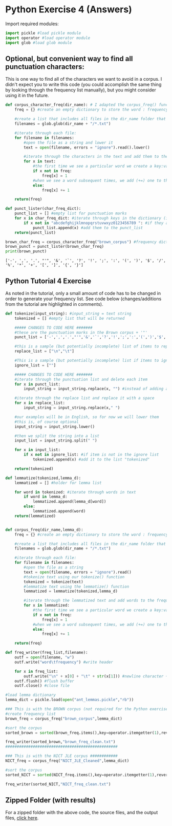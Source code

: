 # Python Exercise 4 (Answers)

Import required modules:

```python
import pickle #load pickle module
import operator #load operator module
import glob #load glob module
```

## Optional, but convenient way to find all punctuation characters:

This is one way to find all of the characters we want to avoid in a corpus. I didn't expect you to write this code (you could accomplish the same thing by looking through the frequency list manually), but you might consider using it in the future.

```python
def corpus_character_freq(dir_name): # I adapted the corpus_freq() function to count characters instead of words
	freq = {} #create an empty dictionary to store the word : frequency pairs

	#create a list that includes all files in the dir_name folder that end in ".txt"
	filenames = glob.glob(dir_name + "/*.txt")

	#iterate through each file:
	for filename in filenames:
		#open the file as a string and lower it
		text = open(filename, errors = "ignore").read().lower()

		#iterate through the characters in the text and add them to the frequency dictionary
		for x in text:
			#the first time we see a particular word we create a key:value pair
			if x not in freq:
				freq[x] = 1
			#when we see a word subsequent times, we add (+=) one to the frequency count
			else:
				freq[x] += 1

	return(freq)

def punct_lister(char_freq_dict):
	punct_list = [] #empty list for punctuation marks
	for x in char_freq_dict: #iterate through keys in the dictionary (i.e., the characters)
		if x not in "abcdefghijklmnopqrstuvwxyz0123456789 ": #if they are not letters, numbers, or spaces
			punct_list.append(x) #add them to the punct_list
	return(punct_list)
```

```python
brown_char_freq = corpus_character_freq("brown_corpus") #frequency dictionary of characters
brown_punct = punct_lister(brown_char_freq)
print(brown_punct)
```

```
['-', ',', '.', "'", '&', '`', '?', '!', ';', ':', '(', ')', '$', '/', '%', '*', '+', '[', ']', '{', '}']
```

## Python Tutorial 4 Exercise
As noted in the tutorial, only a small amount of code has to be changed in order to generate your frequency list. See code below (changes/additions from the tutorial are highlighted in comments).

```python
def tokenize(input_string): #input_string = text string
	tokenized = [] #empty list that will be returned

	##### CHANGES TO CODE HERE #######
	#these are the punctuation marks in the Brown corpus + '"'
	punct_list = ['-',',','.',"'",'&','`','?','!',';',':','(',')','$','/','%','*','+','[',']','{','}','"']

	#this is a sample (but potentially incomplete) list of items to replace with spaces
	replace_list = ["\n","\t"]

	#This is a sample (but potentially incomplete) list if items to ignore
	ignore_list = [""]

	##### CHANGES TO CODE HERE #######
	#iterate through the punctuation list and delete each item
	for x in punct_list:
		input_string = input_string.replace(x, "") #instead of adding a space before punctuation marks, we will delete them (by replacing with nothing)

	#iterate through the replace list and replace it with a space
	for x in replace_list:
		input_string = input_string.replace(x," ")

	#our examples will be in English, so for now we will lower them
	#this is, of course optional
	input_string = input_string.lower()

	#then we split the string into a list
	input_list = input_string.split(" ")

	for x in input_list:
		if x not in ignore_list: #if item is not in the ignore list
			tokenized.append(x) #add it to the list "tokenized"

	return(tokenized)

def lemmatize(tokenized,lemma_d):
	lemmatized = [] #holder for lemma list

	for word in tokenized: #iterate through words in text
		if word in lemma_d:
			lemmatized.append(lemma_d[word])
		else:
			lemmatized.append(word)
	return(lemmatized)


def corpus_freq(dir_name,lemma_d):
	freq = {} #create an empty dictionary to store the word : frequency pairs

	#create a list that includes all files in the dir_name folder that end in ".txt"
	filenames = glob.glob(dir_name + "/*.txt")

	#iterate through each file:
	for filename in filenames:
		#open the file as a string
		text = open(filename, errors = "ignore").read()
		#tokenize text using our tokenize() function
		tokenized = tokenize(text)
		#lemmatize text using the lemmatize() function
		lemmatized = lemmatize(tokenized,lemma_d)

		#iterate through the lemmatized text and add words to the frequency dictionary
		for x in lemmatized:
			#the first time we see a particular word we create a key:value pair
			if x not in freq:
				freq[x] = 1
			#when we see a word subsequent times, we add (+=) one to the frequency count
			else:
				freq[x] += 1

	return(freq)

def freq_writer(freq_list,filename):
	outf = open(filename, "w")
	outf.write("word\tfrequency") #write header

	for x in freq_list:
		outf.write("\n" + x[0] + "\t" + str(x[1])) #newline character + word + tab + string version of Frequency
	outf.flush() #flush buffer
	outf.close() #close file

#load lemma dictionary
lemma_dict = pickle.load(open("ant_lemmas.pickle","rb"))

### This is with the BROWN corpus (not required for the Python exercise ###
#create frequency list
brown_freq = corpus_freq("brown_corpus",lemma_dict)

#sort the corpus
sorted_brown = sorted(brown_freq.items(),key=operator.itemgetter(1),reverse = True)

freq_writer(sorted_brown,"brown_freq_clean.txt")
#################################################

### This is with the NICT JLE corpus ############
NICT_freq = corpus_freq("NICT_JLE_Cleaned",lemma_dict)

#sort the corpus
sorted_NICT = sorted(NICT_freq.items(),key=operator.itemgetter(1),reverse = True)

freq_writer(sorted_NICT,"NICT_freq_clean.txt")
```

## Zipped Folder (with results)

For a zipped folder with the above code, the source files, and the output files, [click here](https://github.com/kristopherkyle/corpus-analysis-python/raw/master/super_secret/Py_T4_Exercises_correct.zip).
